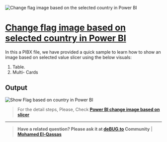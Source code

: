 ![Change flag image based on the selected country in Power BI](https://user-images.githubusercontent.com/49816567/98629625-52390800-232a-11eb-8225-434ecba4bc10.png)



# [Change flag image based on selected country in Power BI](https://debug.to/974/power-bi-change-image-based-on-slicer)

In this a PIBX file, we have provided a quick sample to learn how to show an image based on selected value slicer using the below visuals:

1. Table.
2. Multi- Cards

## Output

![Show Flag based on country in Power BI](https://user-images.githubusercontent.com/49816567/98631409-6da61200-232e-11eb-8dbe-e0e368d98cab.gif)

  
> For the detail steps, Please, Check **[Power BI change image based on slicer](https://debug.to/974/power-bi-change-image-based-on-slicer)**



--------------
> **Have a related question? Please ask it at [deBUG.to](https://deBUG.to) Community** | **[Mohamed El-Qassas](https://devoworx.com)**
